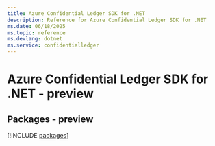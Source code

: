 ```yaml
---
title: Azure Confidential Ledger SDK for .NET
description: Reference for Azure Confidential Ledger SDK for .NET
ms.date: 06/18/2025
ms.topic: reference
ms.devlang: dotnet
ms.service: confidentialledger
---
```

# Azure Confidential Ledger SDK for .NET - preview
## Packages - preview
[!INCLUDE [packages](confidential-ledger-index.md)]